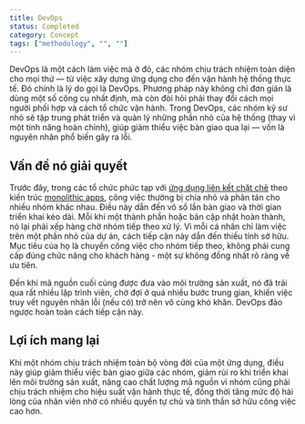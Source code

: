 ```yaml
---
title: DevOps
status: Completed
category: Concept
tags: ["methodology", "", ""]
---
```


DevOps là một cách làm việc mà ở đó, các nhóm chịu trách nhiệm toàn diện cho mọi thứ — từ việc xây dựng ứng dụng cho đến vận hành hệ thống thực tế.  Đó chính là lý do gọi là DevOps. 
Phương pháp này không chỉ đơn giản là dùng một số công cụ nhất định, mà còn đòi hỏi phải thay đổi cách mọi người phối hợp và cách tổ chức vận hành.
Trong DevOps, các nhóm kỹ sư nhỏ sẽ tập trung phát triển và quản lý những phần nhỏ của hệ thống (thay vì một tính năng hoàn chỉnh), giúp giảm thiểu việc bàn giao qua lại — vốn là nguyên nhân phổ biến gây ra lỗi.

## Vấn đề nó giải quyết

Trước đây, trong các tổ chức phức tạp với [ứng dụng liên kết chặt chẽ](/tightly-coupled-architecture/) theo kiến trúc [monolithic apps](/monolithic-apps/), công việc thường bị chia nhỏ và phân tán cho nhiều nhóm khác nhau.
Điều này dẫn đến vô số lần bàn giao và thời gian triển khai kéo dài. Mỗi khi một thành phần hoặc bản cập nhật hoàn thành, nó lại phải xếp hàng chờ nhóm tiếp theo xử lý.
Vì mỗi cá nhân chỉ làm việc trên một phần nhỏ của dự án, cách tiếp cận này dẫn đến thiếu tính sở hữu. Mục tiêu của họ là chuyển công việc cho nhóm tiếp theo, không phải cung cấp đúng chức năng cho khách hàng - một sự không đồng nhất rõ ràng về ưu tiên.

Đến khi mã nguồn cuối cùng được đưa vào môi trường sản xuất, nó đã trải qua rất nhiều lập trình viên, chờ đợi ở quá nhiều bước trung gian, khiến việc truy vết nguyên nhân lỗi (nếu có) trở nên vô cùng khó khăn.
DevOps đảo ngược hoàn toàn cách tiếp cận này.

## Lợi ích mang lại

Khi một nhóm chịu trách nhiệm toàn bộ vòng đời của một ứng dụng,
điều này giúp giảm thiểu việc bàn giao giữa các nhóm, giảm rủi ro khi triển khai lên môi trường sản xuất,
nâng cao chất lượng mã nguồn vì nhóm cũng phải chịu trách nhiệm cho hiệu suất vận hành thực tế,
đồng thời tăng mức độ hài lòng của nhân viên nhờ có nhiều quyền tự chủ và tinh thần sở hữu công việc cao hơn.
